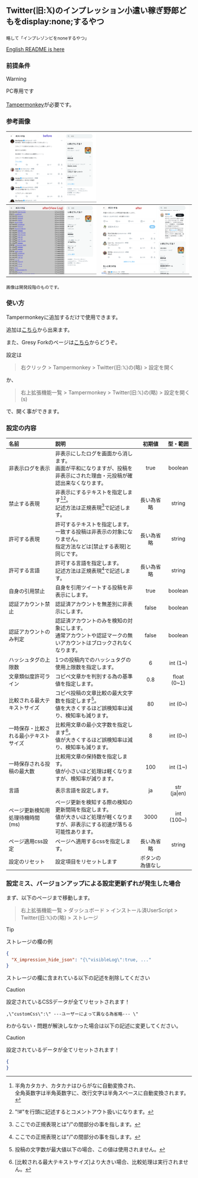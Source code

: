 ## Twitter(旧:𝕏)のインプレッション小遣い稼ぎ野郎どもをdisplay:none;するやつ

<sub>略して「インプレゾンビをnoneするやつ」</sub>

[English README is here](README_en.md)

### 前提条件
> [!WARNING]
> PC専用です
> <br>
> <br>
> [Tampermonkey](https://chromewebstore.google.com/detail/tampermonkey/dhdgffkkebhmkfjojejmpbldmpobfkfo)が必要です。

### 参考画像
|![before](image/before.png)||
|:---:|:---:|
|![after1](image/after1.png)|![after2](image/after2.png)|

<sub>画像は開発段階のものです。</sub>

### 使い方
Tampermonkeyに追加するだけで使用できます。

追加は[こちら](https://github.com/hi2ma-bu4/X_impression_hide/raw/main/script.user.js)から出来ます。

また、Gresy Forkのページは[こちら](https://greasyfork.org/ja/scripts/484303-twitter-%E6%97%A7-%F0%9D%95%8F-%E3%81%AE%E3%82%A4%E3%83%B3%E3%83%97%E3%83%AC%E3%83%83%E3%82%B7%E3%83%A7%E3%83%B3%E5%B0%8F%E9%81%A3%E3%81%84%E7%A8%BC%E3%81%8E%E9%87%8E%E9%83%8E%E3%81%A9%E3%82%82%E3%82%92display-none-%E3%81%99%E3%82%8B%E3%82%84%E3%81%A4)からどうぞ。

設定は
> 右クリック > Tampermonkey > Twitter(旧:𝕏)の(略) > 設定を開く

か、
> 右上拡張機能一覧 > Tampermonkey > Twitter(旧:𝕏)の(略) > 設定を開く(s)

で、開く事ができます。

### 設定の内容
|名前|説明|初期値|型・範囲|
|:---|:---|:---:|:---:|
|非表示ログを表示|非表示にしたログを画面から消します。<br>画面が平和になりますが、投稿を非表示にされた理由・元投稿が確認出来なくなります。|true|boolean|
|禁止する表現|非表示にするテキストを指定します[^1][^2]。<br>記述方法は正規表現[^3]で記述します。|長い為省略|string|
|許可する表現|許可するテキストを指定します。<br>一致する投稿は非表示の対象になりません。<br>指定方法などは[禁止する表現]と同じです。|長い為省略|string|
|許可する言語|許可する言語を指定します。<br>記述方法は正規表現[^3]で記述します。|長い為省略|string|
|自身の引用禁止|自身を引用ツイートする投稿を非表示にします。|true|boolean|
|認証アカウント禁止|認証済アカウントを無差別に非表示にします。|false|boolean|
|認証アカウントのみ判定|認証済アカウントのみを検知の対象にします。<br>通常アカウントや認証マークの無いアカウントはブロックされなくなります。|false|boolean|
|ハッシュタグの上限数|1つの投稿内でのハッシュタグの使用上限数を指定します。|6|int (1~)|
|文章類似度許可ライン|コピペ文章かを判別する為の基準値を指定します。|0.8|float (0~1)|
|比較される最大テキストサイズ|コピペ投稿の文章比較の最大文字数を指定します[^4]。<br>値を大きくするほど誤検知率は減り、検知率も減ります。|80|int (0~)|
|一時保存・比較される最小テキストサイズ|比較用文章の最小文字数を指定します[^5]。<br>値が大きくするほど誤検知率は減り、検知率も減ります。|8|int (0~)|
|一時保存される投稿の最大数|比較用文章の保持数を指定します。<br>値が小さいほど処理は軽くなりますが、検知率が減ります。|100|int (1~)|
|言語|表示言語を設定します。|ja|str (ja\|en)|
|ページ更新検知用処理待機時間(ms)|ページ更新を検知する際の検知の更新間隔を指定します。<br>値が大きいほど処理が軽くなりますが、非表示にする初速が落ちる可能性あります。|3000|int (100~)|
|ページ適用css設定|ページへ適用するcssを指定します。|長い為省略|string|
|設定のリセット|設定項目をリセットします|ボタンの為値なし||

[^1]: 半角カタカナ、カタカナはひらがなに自動変換され、<br>全角英数字は半角英数字に、改行文字は半角スペースに自動変換されます。
[^2]: "!#"を行頭に記述するとコメントアウト扱いになります。
[^3]: ここでの正規表現とは"/"の間部分の事を指します。
[^4]: 投稿の文字数が最大値以下の場合、この値は使用されません。
[^5]: [比較される最大テキストサイズ]より大きい場合、比較処理は実行されません。


### 設定ミス、バージョンアップによる設定更新ずれが発生した場合
まず、以下のページまで移動します。
> 右上拡張機能一覧 > ダッシュボード > インストール済UserScript > Twitter(旧:𝕏)の(略) > ストレージ

> [!TIP]
> ストレージの欄の例
> ```json
> {
>   "X_impression_hide_json": "{\"visibleLog\":true, ..."
> }
> ```

ストレージの欄に含まれている以下の記述を削除してください
> [!CAUTION]
> 設定されているCSSデータが全てリセットされます！
```
,\"customCss\":\" ---ユーザーによって異なる為省略--- \"
```

わからない・問題が解決しなかった場合は以下の記述に変更してください。
> [!CAUTION]
> 設定されているデータが全てリセットされます！

```json
{
}
```
